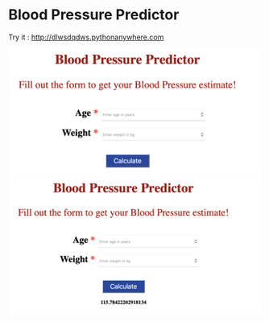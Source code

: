 # Blood Pressure Predictor

Try it : http://dlwsdqdws.pythonanywhere.com

![](/static/QQ20220429-020817%402x.png)
![](/static/QQ20220429-020834%402x.png)